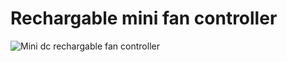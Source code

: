 # Rechargable mini fan controller
 
![Mini dc rechargable fan controller](https://github.com/user-attachments/assets/f14bde9f-7ac0-4437-93ef-748b25c19e6d)
